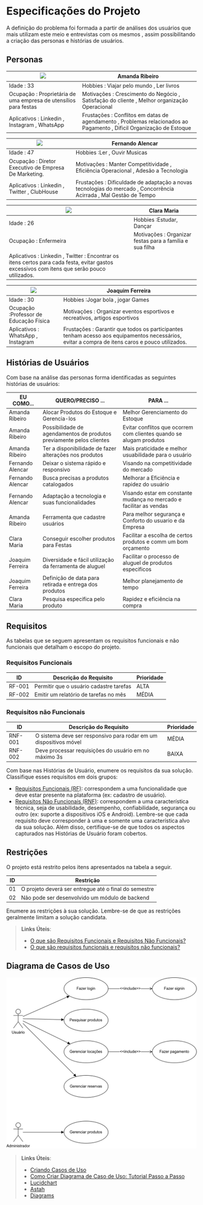 # Especificações do Projeto

A definição do problema foi formada a partir de análises dos usuários que mais utilizam este meio e entrevistas com os mesmos , assim possibilitando a criação das personas e histórias de usuários.

## Personas

| <image src="https://github.com/ICEI-PUC-Minas-PMV-ADS/pmv-ads-2023-2-e2-proj-int-t3-2023-e2-g2/blob/Rafael0608-patch-1/docs/img/Persona%202.jpg?raw=true"> | Amanda Ribeiro                                                                                                        |
| ---------------------------------------------------------------------------------------------------------------------------------------------------------- | --------------------------------------------------------------------------------------------------------------------- |
| Idade : 33                                                                                                                                                 | Hobbies : Viajar pelo mundo , Ler livros                                                                              |
| Ocupação : Proprietária de uma empresa de utensílios para festas                                                                                           | Motivações : Crescimento do Negócio , Satisfação do cliente , Melhor organização Operacional                          |
| Aplicativos : Linkedin , Instagram , WhatsApp                                                                                                              | Frustações : Conflitos em datas de agendamento , Problemas relacionados ao Pagamento , Dificil Organização de Estoque |

| <image src="https://github.com/ICEI-PUC-Minas-PMV-ADS/pmv-ads-2023-2-e2-proj-int-t3-2023-e2-g2/blob/Rafael0608-patch-1/docs/img/Persona%201.jpg?raw=true"> | Fernando Alencar                                                                                                   |
| ---------------------------------------------------------------------------------------------------------------------------------------------------------- | ------------------------------------------------------------------------------------------------------------------ |
| Idade : 47                                                                                                                                                 | Hobbies :Ler , Ouvir Musicas                                                                                       |
| Ocupação : Diretor Executivo de Empresa De Marketing.                                                                                                      | Motivações : Manter Competitividade , Eficiência Operacional , Adesão a Tecnologia                                 |
| Aplicativos : Linkedin , Twitter , ClubHouse                                                                                                               | Frustações : Dificuldade de adaptação a novas tecnologias do mercado , Concorrência Acirrada , Mal Gestão de Tempo |

| <image src="https://github.com/ICEI-PUC-Minas-PMV-ADS/pmv-ads-2023-2-e2-proj-int-t3-2023-e2-g2/blob/Rafael0608-patch-3/docs/img/Enfermeira%20persona.jpg?raw=true"> | Clara Maria                                              |
| ------------------------------------------------------------------------------------------------------------------------------------------------------------------- | -------------------------------------------------------- |
| Idade : 26                                                                                                                                                          | Hobbies :Estudar, Dançar                                 |
| Ocupação : Enfermeira                                                                                                                                               | Motivações : Organizar festas para a família e sua filha |
| Aplicativos : Linkedin , Twitter : Encontrar os itens certos para cada festa, evitar gastos excessivos com itens que serão pouco utilizados.                        |

| <image src="https://github.com/ICEI-PUC-Minas-PMV-ADS/pmv-ads-2023-2-e2-proj-int-t3-2023-e2-g2/blob/Rafael0608-patch-3/docs/img/Ed%20fisica%20Persona.jpg?raw=true"> | Joaquim Ferreira                                                                                                                                |
| -------------------------------------------------------------------------------------------------------------------------------------------------------------------- | ----------------------------------------------------------------------------------------------------------------------------------------------- |
| Idade : 30                                                                                                                                                           | Hobbies :Jogar bola , jogar Games                                                                                                               |
| Ocupação :Professor de Educação Física                                                                                                                               | Motivações : Organizar eventos esportivos e recreativos, artigos esportivos                                                                     |
| Aplicativos : WhatsApp , Instagram                                                                                                                                   | Frustações : Garantir que todos os participantes tenham acesso aos equipamentos necessários, evitar a compra de itens caros e pouco utilizados. |

## Histórias de Usuários

Com base na análise das personas forma identificadas as seguintes histórias de usuários:

| EU COMO...       | QUERO/PRECISO ...                                                    | PARA ...                                                            |
| ---------------- | -------------------------------------------------------------------- | ------------------------------------------------------------------- |
| Amanda Ribeiro   | Alocar Produtos do Estoque e Gerencia-los                            | Melhor Gerenciamento do Estoque                                     |
| Amanda Ribeiro   | Possibilidade de agendamentos de produtos previamente pelos clientes | Evitar conflitos que ocorrem com clientes quando se alugam produtos |
| Amanda Ribeiro   | Ter a disponibilidade de fazer alterações nos produtos               | Mais praticidade e melhor usuabilidade para o usuário               |
| Fernando Alencar | Deixar o sistema rápido e responsivo                                 | Visando na competitividade do mercado                               |
| Fernando Alencar | Busca precisas a produtos catalogados                                | Melhorar a Eficiência e rapidez do usuário                          |
| Fernando Alencar | Adaptação a tecnologia e suas funcionalidades                        | Visando estar em constante mudança no mercado e facilitar as vendas |
| Amanda Ribeiro   | Ferramenta que cadastre usuários                                     | Para melhor segurança e Conforto do usuario e da Empresa            |
| Clara Maria      | Conseguir escolher produtos para Festas                              | Facilitar a escolha de certos produtos e comm um bom orçamento      |
| Joaquim Ferreira | Diversidade e fácil utilização da ferramenta de aluguel              | Facilitar o processo de aluguel de produtos especificos             |
| Joaquim Ferreira | Definição de data para retirada e entrega dos produtos               | Melhor planejamento de tempo                                        |
| Clara Maria      | Pesquisa especifica pelo produto                                     | Rapidez e eficiência na compra                                      |

## Requisitos

As tabelas que se seguem apresentam os requisitos funcionais e não funcionais que detalham o escopo do projeto.

### Requisitos Funcionais

| ID     | Descrição do Requisito                  | Prioridade |
| ------ | --------------------------------------- | ---------- |
| RF-001 | Permitir que o usuário cadastre tarefas | ALTA       |
| RF-002 | Emitir um relatório de tarefas no mês   | MÉDIA      |

### Requisitos não Funcionais

| ID      | Descrição do Requisito                                            | Prioridade |
| ------- | ----------------------------------------------------------------- | ---------- |
| RNF-001 | O sistema deve ser responsivo para rodar em um dispositivos móvel | MÉDIA      |
| RNF-002 | Deve processar requisições do usuário em no máximo 3s             | BAIXA      |

Com base nas Histórias de Usuário, enumere os requisitos da sua solução. Classifique esses requisitos em dois grupos:

- [Requisitos Funcionais
  (RF)](https://pt.wikipedia.org/wiki/Requisito_funcional):
  correspondem a uma funcionalidade que deve estar presente na
  plataforma (ex: cadastro de usuário).
- [Requisitos Não Funcionais
  (RNF)](https://pt.wikipedia.org/wiki/Requisito_n%C3%A3o_funcional):
  correspondem a uma característica técnica, seja de usabilidade,
  desempenho, confiabilidade, segurança ou outro (ex: suporte a
  dispositivos iOS e Android).
  Lembre-se que cada requisito deve corresponder à uma e somente uma
  característica alvo da sua solução. Além disso, certifique-se de que
  todos os aspectos capturados nas Histórias de Usuário foram cobertos.

## Restrições

O projeto está restrito pelos itens apresentados na tabela a seguir.

| ID  | Restrição                                             |
| --- | ----------------------------------------------------- |
| 01  | O projeto deverá ser entregue até o final do semestre |
| 02  | Não pode ser desenvolvido um módulo de backend        |

Enumere as restrições à sua solução. Lembre-se de que as restrições geralmente limitam a solução candidata.

> **Links Úteis**:
>
> - [O que são Requisitos Funcionais e Requisitos Não Funcionais?](https://codificar.com.br/requisitos-funcionais-nao-funcionais/)
> - [O que são requisitos funcionais e requisitos não funcionais?](https://analisederequisitos.com.br/requisitos-funcionais-e-requisitos-nao-funcionais-o-que-sao/)

## Diagrama de Casos de Uso

![Diagrama de casos de uso](img/diagrama-casos-de-uso.png)

> **Links Úteis**:
>
> - [Criando Casos de Uso](https://www.ibm.com/docs/pt-br/elm/6.0?topic=requirements-creating-use-cases)
> - [Como Criar Diagrama de Caso de Uso: Tutorial Passo a Passo](https://gitmind.com/pt/fazer-diagrama-de-caso-uso.html/)
> - [Lucidchart](https://www.lucidchart.com/)
> - [Astah](https://astah.net/)
> - [Diagrams](https://app.diagrams.net/)
